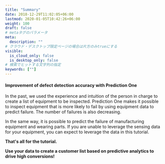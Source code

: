 ```yaml
---
title: "Summary"
date: 2018-12-29T11:02:05+06:00
lastmod: 2020-01-05T10:42:26+06:00
weight: 100
draft: false
# metaタグのパラメータ
meta:
  description: ""
# クラウド・デスクトップ限定ページの場合は片方のみtrueにする
visible:
  is_cloud_only: false
  is_desktop_only: false
# 検索でヒットする文字列の指定
keywords: [""]
---
```


#### Improvement of defect detection accuracy with Prediction One

In the past, we used the experience and intuition of the person in charge to create a list of equipment to be inspected.
Prediction One makes it possible to inspect equipment that is more likely to fail by using equipment data to predict failure. The number of failures is also decreasing.

In the same way, it is possible to predict the failure of manufacturing equipment and wearing parts.
If you are unable to leverage the sensing data for your equipment, you can expect to leverage the data in this tutorial.

**That's all for the tutorial.**

**Use your data to create a customer list based on predictive analytics to drive high conversions!**
